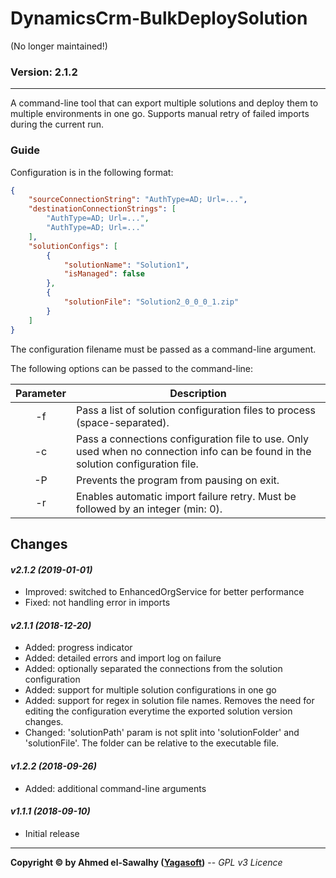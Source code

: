 # DynamicsCrm-BulkDeploySolution

(No longer maintained!)

### Version: 2.1.2
---

A command-line tool that can export multiple solutions and deploy them to multiple environments in one go. Supports manual retry of failed imports during the current run.

### Guide

Configuration is in the following format:

```json
{
	"sourceConnectionString": "AuthType=AD; Url=...",
	"destinationConnectionStrings": [
		"AuthType=AD; Url=...",
		"AuthType=AD; Url=..."
	],
	"solutionConfigs": [
		{
			"solutionName": "Solution1",
			"isManaged": false
		},
		{
			"solutionFile": "Solution2_0_0_0_1.zip"
		}
	]
}
```

The configuration filename must be passed as a command-line argument.

The following options can be passed to the command-line:

Parameter | Description
:---: | ---
-f | Pass a list of solution configuration files to process (space-separated).
-c | Pass a connections configuration file to use. Only used when no connection info can be found in the solution configuration file.
-P | Prevents the program from pausing on exit.
-r | Enables automatic import failure retry. Must be followed by an integer (min: 0).

## Changes

#### _v2.1.2 (2019-01-01)_
+ Improved: switched to EnhancedOrgService for better performance
+ Fixed: not handling error in imports
#### _v2.1.1 (2018-12-20)_
+ Added: progress indicator
+ Added: detailed errors and import log on failure
+ Added: optionally separated the connections from the solution configuration
+ Added: support for multiple solution configurations in one go
+ Added: support for regex in solution file names. Removes the need for editing the configuration everytime the exported solution version changes.
+ Changed: 'solutionPath' param is not split into 'solutionFolder' and 'solutionFile'. The folder can be relative to the executable file.
#### _v1.2.2 (2018-09-26)_
+ Added: additional command-line arguments
#### _v1.1.1 (2018-09-10)_
+ Initial release

---
**Copyright &copy; by Ahmed el-Sawalhy ([Yagasoft](http://yagasoft.com))** -- _GPL v3 Licence_
